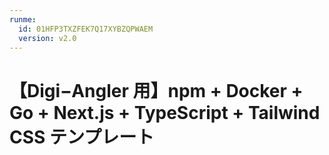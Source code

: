 ```yaml
---
runme:
  id: 01HFP3TXZFEK7Q17XYBZQPWAEM
  version: v2.0
---
```


# 【Digi−Angler 用】npm + Docker + Go + Next.js + TypeScript + Tailwind CSS テンプレート